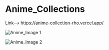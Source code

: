 # Anime_Collections

Link--> https://anime-collection-rho.vercel.app/

![Anime_Image 1](https://github.com/Satyam6767/Anime_Collection/assets/97801013/327dc539-1f2e-49f6-9ff1-76af59e5dbd6)



![Anime_Image 2](https://github.com/Satyam6767/Anime_Collection/assets/97801013/ee2af8c8-e1e1-49ac-852a-e41b49303a68)
